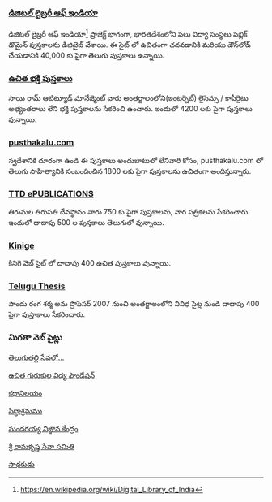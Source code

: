 <!--
.. title: తెలుగు పుస్తకాలు ఉచితంగా లభించే వెబ్‌సైట్లు (Websites To Download Telugu Books For Free)
.. slug: telugu-books-free-download-sites
.. date: 2020-04-05 21:33:00 UTC+05:30
.. tags:
.. category:
.. link:
.. description: A list of websites to download telugu books for free.
.. type:
-->


### [డిజిటల్ లైబ్రరీ ఆఫ్ ఇండియా](https://ndl.iitkgp.ac.in/)

డిజిటల్ లైబ్రరీ ఆఫ్ ఇండియా[^1] ప్రాజెక్ట్ భాగంగా, భారతదేశంలోని పలు విద్యా సంస్థలు పబ్లిక్ డొమైన్ పుస్తకాలను డిజిటైజ్ చేశాయి. ఈ సైట్ లో ఉచితంగా చదవడానికి మరియు డౌన్‌లోడ్ చేయడానికి 40,000 కు పైగా తెలుగు పుస్తకాలు ఉన్నాయి.


### [ఉచిత భక్తి పుస్తకాలు](http://www.sairealattitudemanagement.org/Telugu-Devotional-Spiritual-Free-eBooks-All-List)

సాయి రామ్ ఆటిట్యూడ్ మానేజ్మెంట్ వారు అంతర్జాలంలోని(ఇంటర్నెట్) లైసెన్సు / కాపీరైటు అభ్యంతరాలు లేని భక్తి పుస్తకాలను సేకరించి ఉంచారు. ఇందులో 4200 లకు పైగా పుస్తకాలు వున్నాయి.


### [pusthakalu.com](https://pusthakalu.com/)

స్వదేశానికి దూరంగా ఉండి ఈ పుస్తకాలు అందుబాటులో లేనివారి కోసం, pusthakalu.com లో తెలుగు సాహిత్యానికి సంబందించిన 1800 లకు పైగా పుస్తకాలను ఉచితంగా అందిస్తున్నారు.


### [TTD ePUBLICATIONS](http://ebooks.tirumala.org/)

తిరుమల తిరుపతి దేవస్థానం వారు 750 కు పైగా పుస్తకాలను, వార పత్రికలను సేకరించారు. ఇందులో దాదాపు  500 ల పుస్తకాలు తెలుగులో వున్నాయి.


### [Kinige](https://kinige.com/free)

కినిగె వెబ్ సైట్ లో దాదాపు 400 ఉచిత పుస్తకాలు వున్నాయి.


### [Telugu Thesis](http://www.teluguthesis.com/p/blog-page_20.html)

పాండు రంగ శర్మ అను ప్రొఫెసర్ 2007 నుంచి అంతర్జాలంలోని వివిధ సైట్ల నుండి దాదాపు 400 పైగా పుస్తాకాలు సేకరించారు.


### మిగతా వెబ్ సైట్లు

[తెలుగుతల్లి సేవలో...](http://abhara-telugu.blogspot.com/)

[ఉచిత గురుకుల విద్య ఫౌండేషన్](https://www.freegurukul.org/category#home)

[కథానిలయం](http://kathanilayam.com/book/)

[సిద్ధాశ్రమము](http://siddhashramam.org/%e0%b0%aa%e0%b1%81%e0%b0%b8%e0%b1%8d%e0%b0%a4%e0%b0%95%e0%b0%be%e0%b0%b2%e0%b1%81/)

[సుందరయ్య విఙ్ఞాన కేంద్రం](http://www.sundarayya.org/publication)

[శ్రీ రామకృష్ణ సేవా సమితి](https://unworldliness.org/publications/)

[సాధకుడు](https://sadhakudu.blogspot.com/p/google-drive-downloads.html)



[^1]: https://en.wikipedia.org/wiki/Digital_Library_of_India
